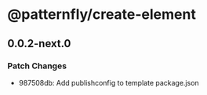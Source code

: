 # @patternfly/create-element

## 0.0.2-next.0

### Patch Changes

- 987508db: Add publishconfig to template package.json
